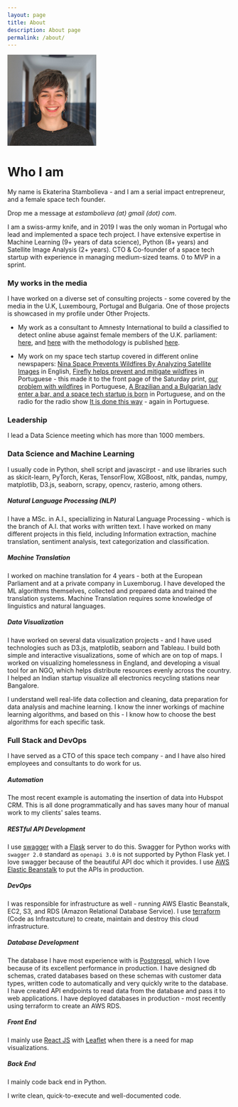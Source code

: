 ```yaml
---
layout: page
title: About 
description: About page
permalink: /about/
---
```


<img class="img-rounded" src="/assets/img/uploads/profile.jpg" alt="Ekaterina Stambolieva" width="200">

# Who I am 

My name is Ekaterina Stambolieva - and I am a serial impact entrepreneur, and a female space tech founder. 

Drop me a message at *estambolieva (at) gmail (dot) com*.

I am a swiss-army knife, and in 2019 I was the only woman in Portugal who lead and implemented a space tech project. I have extensive expertise in Machine Learning (9+ years of data science), Python (8+ years) and Satellite Image Analysis (2+ years). CTO & Co-founder of a space tech startup with experience in managing medium-sized teams. 0 to MVP in a sprint.

### My works in the media

I have worked on a diverse set of consulting projects - some covered by the media in the U.K, Luxembourg, Portugal and Bulgaria. One of those projects is showcased in my profile under Other Projects.

* My work as a consultant to Amnesty International to build a classified to detect online abuse against female members of the U.K. parliament: [here](https://medium.com/@AmnestyInsights/unsocial-media-tracking-twitter-abuse-against-women-mps-fc28aeca498a), and [here](https://www.amnesty.org/en/latest/research/2018/03/online-violence-against-women-chapter-1/) with the methodology is published [here](https://drive.google.com/file/d/0B3bg_SJKE9GOenpaekZ4eXRBWk0/view).

* My work on my space tech startup covered in different online newspapers: [Nina Space Prevents Wildfires By Analyzing Satellite Images](https://www.siliconluxembourg.lu/nina-space-prevents-wildfires-by-analyzing-satellite-images/) in English, [Firefly helps prevent and mitigate wildfires](https://www.dinheirovivo.pt/fazedores/firefly-ajudar-a-prevenir-incendios-a-partir-do-espaco/) in Portuguese - this made it to the front page of the Saturday print, [our problem with wildfires](https://pontosdevista.pt/2019/01/02/problema-incendios-florestais/) in Portuguese, [A Brazilian and  a Bulgarian lady enter a bar, and a space tech startup is born](https://www.tsf.pt/portugal/sociedade/uma-brasileira-e-uma-bulgara-entram-num-bar-sai-startup-que-previne-fogos-a-partir-do-espaco-11373989.html) in Portuguese, and on the radio for the radio show [It is done this way](https://www.rtp.pt/play/p6403/e452156/isto-faz-se-por-ca) - again in Portuguese.


### Leadership

I lead a Data Science meeting which has more than 1000 members. 


### Data Science and Machine Learning

I usually code in Python, shell script and javascirpt - and use libraries such as skicit-learn, PyTorch, Keras, TensorFlow, XGBoost, nltk, pandas, numpy, matplotlib, D3.js, seaborn, scrapy, opencv, rasterio, among others.

##### Natural Language Processing (NLP)
I have a MSc. in A.I., speciallizing in Natural Language Processing - which is the branch of A.I. that works with written text. I have worked on many different projects in this field, including Information extraction, machine translation, sentiment analysis, text categorization and classification.

##### Machine Translation
I worked on machine translation for 4 years - both at the European Parliament and at a private company in Luxemborug. I have developed the ML algorithms themselves, collected and prepared data and trained the translation systems. Machine Translation requires some knowledge of linguistics and natural languages.

##### Data Visualization
I have worked on several data visualization projects - and I have used technologies such as D3.js, matplotlib, seaborn and Tableau. I build both simple and interactive visualizations, some of which are on top of maps. I worked on visualizing homelessness in England, and developing a visual tool for an NGO, which helps distribute resources evenly across the country. I helped an Indian startup visualize all electronics recycling stations near Bangalore. 

I understand well real-life data collection and cleaning, data preparation for data analysis and machine learning. I know the inner workings of machine learning algorithms, and based on this - I know how to choose the best algorithms for each specific task.


###  Full Stack and DevOps

I have served as a CTO of this space tech company - and I have also hired employees and consultants to do work for us. 

##### Automation
The most recent example is automating the insertion of data into Hubspot CRM. This is all done programmatically and has saves many hour of manual work to my clients' sales teams.

##### RESTful API Development
I use [swagger](https://swagger.io/) with a [Flask](https://flask.palletsprojects.com/en/1.1.x/) server to do this. Swagger for Python works with `swagger 2.0` standard as `openapi 3.0` is not supported by Python Flask yet. I love swagger because of the beautiful API doc which it provides. I use [AWS Elastic Beanstalk](https://aws.amazon.com/elasticbeanstalk/) to put the APIs in production.

##### DevOps
I was responsible for  infrastructure as well - running AWS Elastic Beanstalk, EC2, S3, and RDS (Amazon Relational Database Service). I use [terraform](https://www.terraform.io/) (Code as Infrastcuture) to create, maintain and destroy this cloud infrastructure.

##### Database Development
The database I have most experience with is [Postgresql](https://www.postgresql.org/), which I love because of its excellent performance in production. I have designed db schemas, crated databases based on these schemas with customer data types, written code to automatically and very quickly write to the database. I have created API endpoints to read data from the database and pass it to web applications. I have deployed databases in production - most recently using terraform to create an AWS RDS.

##### Front End
I mainly use [React JS](https://reactjs.org/) with [Leaflet](https://leafletjs.com/) when there is a need for map visualizations.

##### Back End
I mainly code back end in Python.

I write clean, quick-to-execute and well-documented code.

